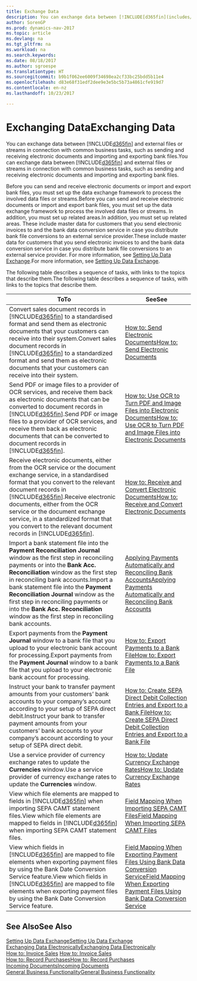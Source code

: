 ```yaml
---
title: Exchange Data
description: You can exchange data between [!INCLUDE[d365fin](includes/d365fin_md.md)] and external files or streams in connection with common business tasks, such as sending and receiving electronic documents and importing and exporting bank files.
author: SorenGP
ms.prod: dynamics-nav-2017
ms.topic: article
ms.devlang: na
ms.tgt_pltfrm: na
ms.workload: na
ms.search.keywords: 
ms.date: 08/18/2017
ms.author: sgroespe
ms.translationtype: HT
ms.sourcegitcommit: b9b1f062ee6009f34698ea2cf33bc25bdd5b11e4
ms.openlocfilehash: d83e68f31edf2dee9e3e5bc5b73a4861cfe919d7
ms.contentlocale: en-nz
ms.lasthandoff: 10/23/2017

---
```

# <a name="exchanging-data"></a><span data-ttu-id="1aa1f-103">Exchanging Data</span><span class="sxs-lookup"><span data-stu-id="1aa1f-103">Exchanging Data</span></span>
<span data-ttu-id="1aa1f-104">You can exchange data between [!INCLUDE[d365fin](includes/d365fin_md.md)] and external files or streams in connection with common business tasks, such as sending and receiving electronic documents and importing and exporting bank files.</span><span class="sxs-lookup"><span data-stu-id="1aa1f-104">You can exchange data between [!INCLUDE[d365fin](includes/d365fin_md.md)] and external files or streams in connection with common business tasks, such as sending and receiving electronic documents and importing and exporting bank files.</span></span>  

<span data-ttu-id="1aa1f-105">Before you can send and receive electronic documents or import and export bank files, you must set up the data exchange framework to process the involved data files or streams.</span><span class="sxs-lookup"><span data-stu-id="1aa1f-105">Before you can send and receive electronic documents or import and export bank files, you must set up the data exchange framework to process the involved data files or streams.</span></span> <span data-ttu-id="1aa1f-106">In addition, you must set up related areas.</span><span class="sxs-lookup"><span data-stu-id="1aa1f-106">In addition, you must set up related areas.</span></span> <span data-ttu-id="1aa1f-107">These include master data for customers that you send electronic invoices to and the bank data conversion service in case you distribute bank file conversions to an external service provider.</span><span class="sxs-lookup"><span data-stu-id="1aa1f-107">These include master data for customers that you send electronic invoices to and the bank data conversion service in case you distribute bank file conversions to an external service provider.</span></span> <span data-ttu-id="1aa1f-108">For more information, see [Setting Up Data Exchange](across-set-up-data-exchange.md).</span><span class="sxs-lookup"><span data-stu-id="1aa1f-108">For more information, see [Setting Up Data Exchange](across-set-up-data-exchange.md).</span></span>  

 <span data-ttu-id="1aa1f-109">The following table describes a sequence of tasks, with links to the topics that describe them.</span><span class="sxs-lookup"><span data-stu-id="1aa1f-109">The following table describes a sequence of tasks, with links to the topics that describe them.</span></span>  

|<span data-ttu-id="1aa1f-110">**To**</span><span class="sxs-lookup"><span data-stu-id="1aa1f-110">**To**</span></span>|<span data-ttu-id="1aa1f-111">**See**</span><span class="sxs-lookup"><span data-stu-id="1aa1f-111">**See**</span></span>|  
|------------|-------------|  
|<span data-ttu-id="1aa1f-112">Convert sales document records in [!INCLUDE[d365fin](includes/d365fin_md.md)] to a standardised format and send them as electronic documents that your customers can receive into their system.</span><span class="sxs-lookup"><span data-stu-id="1aa1f-112">Convert sales document records in [!INCLUDE[d365fin](includes/d365fin_md.md)] to a standardized format and send them as electronic documents that your customers can receive into their system.</span></span>|[<span data-ttu-id="1aa1f-113">How to: Send Electronic Documents</span><span class="sxs-lookup"><span data-stu-id="1aa1f-113">How to: Send Electronic Documents</span></span>](sales-how-to-send-electronic-documents.md)|  
|<span data-ttu-id="1aa1f-114">Send PDF or image files to a provider of OCR services, and receive them back as electronic documents that can be converted to document records in [!INCLUDE[d365fin](includes/d365fin_md.md)].</span><span class="sxs-lookup"><span data-stu-id="1aa1f-114">Send PDF or image files to a provider of OCR services, and receive them back as electronic documents that can be converted to document records in [!INCLUDE[d365fin](includes/d365fin_md.md)].</span></span>|[<span data-ttu-id="1aa1f-115">How to: Use OCR to Turn PDF and Image Files into Electronic Documents</span><span class="sxs-lookup"><span data-stu-id="1aa1f-115">How to: Use OCR to Turn PDF and Image Files into Electronic Documents</span></span>](across-how-use-ocr-pdf-images-files.md)|  
|<span data-ttu-id="1aa1f-116">Receive electronic documents, either from the OCR service or the document exchange service, in a standardised format that you convert to the relevant document records in [!INCLUDE[d365fin](includes/d365fin_md.md)].</span><span class="sxs-lookup"><span data-stu-id="1aa1f-116">Receive electronic documents, either from the OCR service or the document exchange service, in a standardized format that you convert to the relevant document records in [!INCLUDE[d365fin](includes/d365fin_md.md)].</span></span>|[<span data-ttu-id="1aa1f-117">How to: Receive and Convert Electronic Documents</span><span class="sxs-lookup"><span data-stu-id="1aa1f-117">How to: Receive and Convert Electronic Documents</span></span>](purchasing-how-to-receive-and-convert-electronic-documents.md)|  
|<span data-ttu-id="1aa1f-118">Import a bank statement file into the **Payment Reconciliation Journal** window as the first step in reconciling payments or into the **Bank Acc. Reconciliation** window as the first step in reconciling bank accounts.</span><span class="sxs-lookup"><span data-stu-id="1aa1f-118">Import a bank statement file into the **Payment Reconciliation Journal** window as the first step in reconciling payments or into the **Bank Acc. Reconciliation** window as the first step in reconciling bank accounts.</span></span>|[<span data-ttu-id="1aa1f-119">Applying Payments Automatically and Reconciling Bank Accounts</span><span class="sxs-lookup"><span data-stu-id="1aa1f-119">Applying Payments Automatically and Reconciling Bank Accounts</span></span>](receivables-apply-payments-auto-reconcile-bank-accounts.md)|  
|<span data-ttu-id="1aa1f-120">Export payments from the **Payment Journal** window to a bank file that you upload to your electronic bank account for processing.</span><span class="sxs-lookup"><span data-stu-id="1aa1f-120">Export payments from the **Payment Journal** window to a bank file that you upload to your electronic bank account for processing.</span></span>|[<span data-ttu-id="1aa1f-121">How to: Export Payments to a Bank File</span><span class="sxs-lookup"><span data-stu-id="1aa1f-121">How to: Export Payments to a Bank File</span></span>](payables-how-export-payments-bank-file.md)|  
|<span data-ttu-id="1aa1f-122">Instruct your bank to transfer payment amounts from your customers’ bank accounts to your company’s account according to your setup of SEPA direct debit.</span><span class="sxs-lookup"><span data-stu-id="1aa1f-122">Instruct your bank to transfer payment amounts from your customers’ bank accounts to your company’s account according to your setup of SEPA direct debit.</span></span>|[<span data-ttu-id="1aa1f-123">How to: Create SEPA Direct Debit Collection Entries and Export to a Bank File</span><span class="sxs-lookup"><span data-stu-id="1aa1f-123">How to: Create SEPA Direct Debit Collection Entries and Export to a Bank File</span></span>](finance-how-create-sepa-direct-debit-collection-entries-export-bank-file.md)|  
|<span data-ttu-id="1aa1f-124">Use a service provider of currency exchange rates to update the **Currencies** window.</span><span class="sxs-lookup"><span data-stu-id="1aa1f-124">Use a service provider of currency exchange rates to update the **Currencies** window.</span></span>|[<span data-ttu-id="1aa1f-125">How to: Update Currency Exchange Rates</span><span class="sxs-lookup"><span data-stu-id="1aa1f-125">How to: Update Currency Exchange Rates</span></span>](finance-how-update-currencies.md)|  
|<span data-ttu-id="1aa1f-126">View which file elements are mapped to fields in [!INCLUDE[d365fin](includes/d365fin_md.md)] when importing SEPA CAMT statement files.</span><span class="sxs-lookup"><span data-stu-id="1aa1f-126">View which file elements are mapped to fields in [!INCLUDE[d365fin](includes/d365fin_md.md)] when importing SEPA CAMT statement files.</span></span>|[<span data-ttu-id="1aa1f-127">Field Mapping When Importing SEPA CAMT Files</span><span class="sxs-lookup"><span data-stu-id="1aa1f-127">Field Mapping When Importing SEPA CAMT Files</span></span>](across-field-mapping-when-importing-sepa-camt-files.md)|  
|<span data-ttu-id="1aa1f-128">View which fields in [!INCLUDE[d365fin](includes/d365fin_md.md)] are mapped to file elements when exporting payment files by using the Bank Date Conversion Service feature.</span><span class="sxs-lookup"><span data-stu-id="1aa1f-128">View which fields in [!INCLUDE[d365fin](includes/d365fin_md.md)] are mapped to file elements when exporting payment files by using the Bank Date Conversion Service feature.</span></span>|[<span data-ttu-id="1aa1f-129">Field Mapping When Exporting Payment Files Using Bank Data Conversion Service</span><span class="sxs-lookup"><span data-stu-id="1aa1f-129">Field Mapping When Exporting Payment Files Using Bank Data Conversion Service</span></span>](across-field-mapping-when-exporting-payment-files-using-bank-data-conversion-service.md)|  

## <a name="see-also"></a><span data-ttu-id="1aa1f-130">See Also</span><span class="sxs-lookup"><span data-stu-id="1aa1f-130">See Also</span></span>  
[<span data-ttu-id="1aa1f-131">Setting Up Data Exchange</span><span class="sxs-lookup"><span data-stu-id="1aa1f-131">Setting Up Data Exchange</span></span>](across-set-up-data-exchange.md)  
[<span data-ttu-id="1aa1f-132">Exchanging Data Electronically</span><span class="sxs-lookup"><span data-stu-id="1aa1f-132">Exchanging Data Electronically</span></span>](across-data-exchange.md)  
<span data-ttu-id="1aa1f-133">[How to: Invoice Sales](sales-how-invoice-sales.md) </span><span class="sxs-lookup"><span data-stu-id="1aa1f-133">[How to: Invoice Sales](sales-how-invoice-sales.md) </span></span>  
[<span data-ttu-id="1aa1f-134">How to: Record Purchases</span><span class="sxs-lookup"><span data-stu-id="1aa1f-134">How to: Record Purchases</span></span>](purchasing-how-record-purchases.md)  
[<span data-ttu-id="1aa1f-135">Incoming Documents</span><span class="sxs-lookup"><span data-stu-id="1aa1f-135">Incoming Documents</span></span>](across-income-documents.md)  
[<span data-ttu-id="1aa1f-136">General Business Functionality</span><span class="sxs-lookup"><span data-stu-id="1aa1f-136">General Business Functionality</span></span>](ui-across-business-areas.md)  

